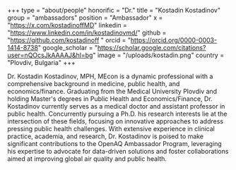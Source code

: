 +++
type = "about/people"
honorific = "Dr."
title = "Kostadin Kostadinov"
group = "ambassadors"
position = "Ambassador"
x = "https://x.com/kostadinoffMD"
linkedin = "https://www.linkedin.com/in/kostadinovmd/"
github = "https://github.com/kostadinoff "
orcid = "https://orcid.org/0000-0003-1414-8738"
google_scholar = "https://scholar.google.com/citations?user=nQOcsJkAAAAJ&hl=bg"
image = "/uploads/kostadin.png"
country = "Plovdiv, Bulgaria"
+++
<!--StartFragment-->

Dr. Kostadin Kostadinov, MPH, MEcon is a dynamic professional with a comprehensive background in medicine, public health, and economics/finance. Graduating from the Medical University Plovdiv and holding Master's degrees in Public Health and Economics/Finance, Dr. Kostadinov currently serves as a medical doctor and assistant professor in public health. Concurrently pursuing a Ph.D. his research interests lie at the intersection of these fields, focusing on innovative approaches to address pressing public health challenges. With extensive experience in clinical practice, academia, and research, Dr. Kostadinov is poised to make significant contributions to the OpenAQ Ambassador Program, leveraging his expertise to advocate for data-driven solutions and foster collaborations aimed at improving global air quality and public health. 

<!--EndFragment-->